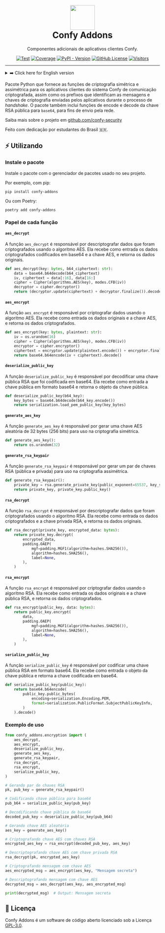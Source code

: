 <h1 align="center">
  <a href="https://github.com/confy-security/confy-addons" target="_blank" rel="noopener noreferrer">
    <picture>
      <img width="80" src="https://github.com/confy-security/assets/blob/main/img/confy-app-icon.png?raw=true">
    </picture>
  </a>
  <br>
  Confy Addons
</h1>

<p align="center">Componentes adicionais de aplicativos clientes Confy.</p>

<div align="center">

[![Test](https://github.com/confy-security/confy-addons/actions/workflows/test.yml/badge.svg)](https://github.com/confy-security/confy-addons/actions/workflows/test.yml)
[![Coverage](https://coverage-badge.samuelcolvin.workers.dev/confy-security/confy-addons.svg)](https://coverage-badge.samuelcolvin.workers.dev/redirect/confy-security/confy-addons)
[![PyPI - Version](https://img.shields.io/pypi/v/confy-addons?color=blue)](https://pypi.org/project/confy-addons/)
[![GitHub License](https://img.shields.io/github/license/confy-security/confy-addons?color=blue)](/LICENSE)
[![Visitors](https://api.visitorbadge.io/api/visitors?path=confy-security%2Fconfy-addons&label=repository%20visits&countColor=%231182c3&style=flat)](https://github.com/confy-security/confy-addons)
  
</div>

---

<details><summary>➡️ Click here for English version</summary><br>

A Python package that provides symmetric and asymmetric encryption functions for client applications of the Confy encrypted communication system, as well as prefixes that identify messages and encryption keys sent by applications during the handshake process. The package also includes functions to encode and decode the public RSA key to `base64` for sending over the network.

Learn more about the project at [github.com/confy-security](https://github.com/confy-security)

Made with dedication by students from Brazil 🇧🇷.

## ⚡ Using

### Install the package

Install the package with the package manager used in your project.

For example, with pip:

```shell
pip install confy-addons
```

Or with Poetry:

```shell
poetry add confy-addons
```

### Role of each function

#### `aes_decrypt`

The `aes_decrypt` function is responsible for decrypting data that was encrypted using the AES algorithm. It receives as input the encrypted base64-encoded data and the AES key, and returns the original data.

```python
def aes_decrypt(key: bytes, b64_ciphertext: str):
    data = base64.b64decode(b64_ciphertext)
    iv, ciphertext = data[:16], data[16:]
    cipher = Cipher(algorithms.AES(key), modes.CFB(iv))
    decryptor = cipher.decryptor()
    return (decryptor.update(ciphertext) + decryptor.finalize()).decode()
```

#### `aes_encrypt`

The `aes_encrypt` function is responsible for encrypting data using the AES algorithm. It takes the original data and the AES key as input and returns the encrypted data.

```python
def aes_encrypt(key: bytes, plaintext: str):
    iv = os.urandom(16)
    cipher = Cipher(algorithms.AES(key), modes.CFB(iv))
    encryptor = cipher.encryptor()
    ciphertext = encryptor.update(plaintext.encode()) + encryptor.finalize()
    return base64.b64encode(iv + ciphertext).decode()
```

#### `deserialize_public_key`

The `deserialize_public_key` function is responsible for decoding an RSA public key that has been encoded in base64. It receives the public key in base64 format as input and returns the public key object.

```python
def deserialize_public_key(b64_key):
    key_bytes = base64.b64decode(b64_key.encode())
    return serialization.load_pem_public_key(key_bytes)
```

#### `generate_aes_key`

The `generate_aes_key` function generates a random 32-byte (256-bit) AES key for use in symmetric encryption.

```python
def generate_aes_key():
    return os.urandom(32)
```

#### `generate_rsa_keypair`

The `generate_rsa_keypair` function generates an RSA key pair (public and private) for use in asymmetric encryption.

```python
def generate_rsa_keypair():
    private_key = rsa.generate_private_key(public_exponent=65537, key_size=4096)
    return private_key, private_key.public_key()
```

#### `rsa_decrypt`

The `rsa_decrypt` function is responsible for decrypting data that was encrypted using the RSA algorithm. It receives the encrypted data and the RSA private key as input, and returns the original data.

```python
def rsa_decrypt(private_key, encrypted_data: bytes):
    return private_key.decrypt(
        encrypted_data,
        padding.OAEP(
            mgf=padding.MGF1(algorithm=hashes.SHA256()),
            algorithm=hashes.SHA256(),
            label=None,
        ),
    )
```

#### `rsa_encrypt`

The `rsa_encrypt` function is responsible for encrypting data using the RSA algorithm. It takes the original data and the RSA public key as input and returns the encrypted data.

```python
def rsa_encrypt(public_key, data: bytes):
    return public_key.encrypt(
        data,
        padding.OAEP(
            mgf=padding.MGF1(algorithm=hashes.SHA256()),
            algorithm=hashes.SHA256(),
            label=None,
        ),
    )
```

#### `serialize_public_key`

The `serialize_public_key` function is responsible for encoding an RSA public key in base64 format. It receives the public key object as input and returns the base64-encoded key.

```python
def serialize_public_key(public_key):
    return base64.b64encode(
        public_key.public_bytes(
            encoding=serialization.Encoding.PEM,
            format=serialization.PublicFormat.SubjectPublicKeyInfo,
        )
    ).decode()
```

### Usage example

```python
from confy_addons.encryption import (
    aes_decrypt,
    aes_encrypt,
    deserialize_public_key,
    generate_aes_key,
    generate_rsa_keypair,
    rsa_decrypt,
    rsa_encrypt,
    serialize_public_key,
)

# Generating RSA key pair
pk, pub_key = generate_rsa_keypair()

# Encoding public key to base64
pub_b64 = serialize_public_key(pub_key)

# Decoding public key from base64
decoded_pub_key = deserialize_public_key(pub_b64)

# Generating random AES key
aes_key = generate_aes_key()

# Encrypting AES key with RSA keys
encrypted_aes_key = rsa_encrypt(decoded_pub_key, aes_key)

# Decrypting AES key with RSA private key
rsa_decrypt(pk, encrypted_aes_key)

# Encrypting message with AES key
aes_encrypted_msg = aes_encrypt(aes_key, "Secret message")

# Decrypting message with AES key
decrypted_msg = aes_decrypt(aes_key, aes_encrypted_msg)

print(decrypted_msg) # Output: Secret message
```

## 📜 License

Confy Addons is open source software licensed under the [GPL-3.0](https://github.com/confy-security/confy-addons/blob/main/LICENSE) license.

</details>

Pacote Python que fornece as funções de criptografia simétrica e assimétrica para os aplicativos clientes do sistema Confy de comunicação criptografada, assim como os prefixos que identificam as mensagens e chaves de criptografia enviadas pelos aplicativos durante o processo de *handshake*. O pacote também inclui funções de encode e decode da chave RSA pública para `base64`, para fins de envio pela rede.

Saiba mais sobre o projeto em [github.com/confy-security](https://github.com/confy-security)

Feito com dedicação por estudantes do Brasil 🇧🇷.

## ⚡ Utilizando

### Instale o pacote

Instale o pacote com o gerenciador de pacotes usado no seu projeto.

Por exemplo, com pip:

```shell
pip install confy-addons
```

Ou com Poetry:

```shell
poetry add confy-addons
```

### Papel de cada função

#### `aes_decrypt`

A função `aes_decrypt` é responsável por descriptografar dados que foram criptografados usando o algoritmo AES. Ela recebe como entrada os dados criptografados codificados em base64 e a chave AES, e retorna os dados originais.

```python
def aes_decrypt(key: bytes, b64_ciphertext: str):
    data = base64.b64decode(b64_ciphertext)
    iv, ciphertext = data[:16], data[16:]
    cipher = Cipher(algorithms.AES(key), modes.CFB(iv))
    decryptor = cipher.decryptor()
    return (decryptor.update(ciphertext) + decryptor.finalize()).decode()
```

#### `aes_encrypt`

A função `aes_encrypt` é responsável por criptografar dados usando o algoritmo AES. Ela recebe como entrada os dados originais e a chave AES, e retorna os dados criptografados.

```python
def aes_encrypt(key: bytes, plaintext: str):
    iv = os.urandom(16)
    cipher = Cipher(algorithms.AES(key), modes.CFB(iv))
    encryptor = cipher.encryptor()
    ciphertext = encryptor.update(plaintext.encode()) + encryptor.finalize()
    return base64.b64encode(iv + ciphertext).decode()
```

#### `deserialize_public_key`

A função `deserialize_public_key` é responsável por decodificar uma chave pública RSA que foi codificada em base64. Ela recebe como entrada a chave pública em formato base64 e retorna o objeto da chave pública.

```python
def deserialize_public_key(b64_key):
    key_bytes = base64.b64decode(b64_key.encode())
    return serialization.load_pem_public_key(key_bytes)
```

#### `generate_aes_key`

A função `generate_aes_key` é responsável por gerar uma chave AES aleatória de 32 bytes (256 bits) para uso na criptografia simétrica.

```python
def generate_aes_key():
    return os.urandom(32)
```

#### `generate_rsa_keypair`

A função `generate_rsa_keypair` é responsável por gerar um par de chaves RSA (pública e privada) para uso na criptografia assimétrica.

```python
def generate_rsa_keypair():
    private_key = rsa.generate_private_key(public_exponent=65537, key_size=4096)
    return private_key, private_key.public_key()
```

#### `rsa_decrypt`

A função `rsa_decrypt` é responsável por descriptografar dados que foram criptografados usando o algoritmo RSA. Ela recebe como entrada os dados criptografados e a chave privada RSA, e retorna os dados originais.

```python
def rsa_decrypt(private_key, encrypted_data: bytes):
    return private_key.decrypt(
        encrypted_data,
        padding.OAEP(
            mgf=padding.MGF1(algorithm=hashes.SHA256()),
            algorithm=hashes.SHA256(),
            label=None,
        ),
    )
```

#### `rsa_encrypt`

A função `rsa_encrypt` é responsável por criptografar dados usando o algoritmo RSA. Ela recebe como entrada os dados originais e a chave pública RSA, e retorna os dados criptografados.

```python
def rsa_encrypt(public_key, data: bytes):
    return public_key.encrypt(
        data,
        padding.OAEP(
            mgf=padding.MGF1(algorithm=hashes.SHA256()),
            algorithm=hashes.SHA256(),
            label=None,
        ),
    )
```

#### `serialize_public_key`

A função `serialize_public_key` é responsável por codificar uma chave pública RSA em formato base64. Ela recebe como entrada o objeto da chave pública e retorna a chave codificada em base64.

```python
def serialize_public_key(public_key):
    return base64.b64encode(
        public_key.public_bytes(
            encoding=serialization.Encoding.PEM,
            format=serialization.PublicFormat.SubjectPublicKeyInfo,
        )
    ).decode()
```

### Exemplo de uso

```python
from confy_addons.encryption import (
    aes_decrypt,
    aes_encrypt,
    deserialize_public_key,
    generate_aes_key,
    generate_rsa_keypair,
    rsa_decrypt,
    rsa_encrypt,
    serialize_public_key,
)

# Gerando par de chaves RSA
pk, pub_key = generate_rsa_keypair()

# Codificando chave pública para base64
pub_b64 = serialize_public_key(pub_key)

# Decodificando chave pública de base64
decoded_pub_key = deserialize_public_key(pub_b64)

# Gerando chave AES aleatória
aes_key = generate_aes_key()

# Criptografando chave AES com chaves RSA
encrypted_aes_key = rsa_encrypt(decoded_pub_key, aes_key)

# Descriptografando chave AES com chave privada RSA
rsa_decrypt(pk, encrypted_aes_key)

# Criptografando mensagem com chave AES
aes_encrypted_msg = aes_encrypt(aes_key, "Mensagem secreta")

# Descriptografando mensagem com chave AES
decrypted_msg = aes_decrypt(aes_key, aes_encrypted_msg)

print(decrypted_msg)  # Output: Mensagem secreta
```

## 📜 Licença

Confy Addons é um software de código aberto licenciado sob a Licença [GPL-3.0](https://github.com/confy-security/confy-addons/blob/main/LICENSE).
